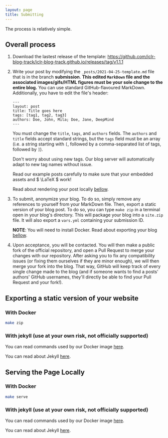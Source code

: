```yaml
---
layout: page
title: Submitting
---
```


The process is relatively simple.

## Overall process

1. Download the lastest release of the template: https://github.com/iclr-blog-track/iclr-blog-track.github.io/releases/tag/v1.1.1
2. Write your post by modifying the `_posts/2021-04-25-template.md` file that is in the branch **submission**. **This
    edited `MarkDown` file and the associated images/gifs/HTML figures must be your sole change to the entire blog.**
    You can use standard GitHub-flavoured MarkDown. Additionally, you have to edit the file's header:
    ```
   ---
    layout: post
    title: Title goes here
    tags: [tag1, tag2, tag3]
    authors: Doe, John, Mila; Doe, Jane, DeepMind
    ---
   ```
    You must change the `title`, `tags`, and `authors` fields. The `authors` and `title` fields accept standard strings,
    but the `tags` field must be an array (i.e. a string starting with `[`, followed by a comma-separated list of tags, followed by `]`).

    Don't worry about using new tags. Our blog server will automatically adapt to new tag names without issue.

    Read our example posts carefully to make sure that your embedded assets and $ \LaTeX $ work!

    Read about rendering your post locally [bellow](#serving).
3. To submit, anonymize your blog. To do so, simply remove any references to yourself from your MarkDown file.
    Then, export a static version of your blog post. To do so, you can type `make zip` in a terminal open in your blog's directory.
    This will package your blog into a `site.zip` file.
    It will also export a `vars.yml` containing your submission ID.

    **NOTE**: You will need to install Docker. Read about exporting your blog [bellow](#exporting).
4. Upon acceptance, you will be contacted. You will then make a public fork of the official repository, and open a Pull
    Request to merge your changes with our repository. After asking you to fix any compatibility issues
    (or fixing them ourselves if they are minor enough), we will then merge your fork into the blog. That way,
    GitHub will keep track of every single change made to the blog (and if someone wants to find a posts' authors'
    GitHub usernames, they'll directly be able to find your Pull Request and your fork!).

<a id="exporting"></a>
## Exporting a static version of your website

### With Docker

```bash
make zip
```

### With jekyll (use at your own risk, not officially supported)

You can read commands used by our Docker image [here](https://github.com/iclr-blog-track/github-pages-docker).

You can read about Jekyll [here](https://github.com/udem-ift6758/blogpost-template).


<a id="serving"></a>
## Serving the Page Locally

### With Docker

```bash
make serve
```

### With jekyll (use at your own risk, not officially supported)

You can read commands used by our Docker image [here](https://github.com/iclr-blog-track/github-pages-docker).

You can read about Jekyll [here](https://github.com/udem-ift6758/blogpost-template).
